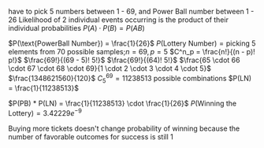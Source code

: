 have to pick 5 numbers between 1 - 69, and Power Ball number between 1 - 26
	Likelihood of 2 individual events occurring is the product of their individual probabilities
	$P(A) \cdot P(B) = P(AB)$

$P(\text{PowerBall Number}) = \frac{1}{26}$
$P(\text{Lottery Number}) = \text{picking 5 elements from 70 possible samples;} n = 69, p = 5$
$C^n_p = \frac{n!}{(n - p)! p!}$
	   $\frac{69!}{(69 - 5)! 5!}$
	   $\frac{69!}{(64)! 5!}$
	   $\frac{65 \cdot 66 \cdot 67 \cdot 68 \cdot 69}{1 \cdot 2 \cdot 3 \cdot 4 \cdot 5}$
	   $\frac{1348621560}{120}$
  $C^{69}_5 = 11238513 \text{ possible combinations}$
		$P(LN) = \frac{1}{11238513}$

$P(PB) * P(LN) = \frac{1}{11238513} \cdot \frac{1}{26}$
$P(\text{Winning the Lottery}) = 3.42229e^{-9}$

Buying more tickets doesn't change probability of winning because the number of favorable outcomes for success is still 1
